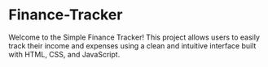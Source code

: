 # Finance-Tracker
Welcome to the Simple Finance Tracker! This project allows users to easily track their income and expenses using a clean and intuitive interface built with HTML, CSS, and JavaScript.
